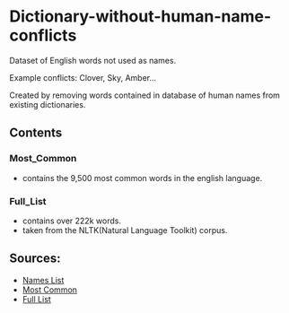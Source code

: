 # Dictionary-without-human-name-conflicts
Dataset of English words not used as names.

Example conflicts: Clover, Sky, Amber...

Created by removing words contained in database of human names from existing dictionaries.


## Contents
### Most_Common
  - contains the 9,500 most common words in the english language.

### Full_List
  - contains over 222k words.
  - taken from the NLTK(Natural Language Toolkit) corpus.

## Sources:
 - [Names List](https://github.com/philipperemy/name-dataset/tree/master/names_dataset/v1)
 - [Most Common](https://github.com/first20hours/google-10000-english)
 - [Full List](https://github.com/nltk/nltk)
